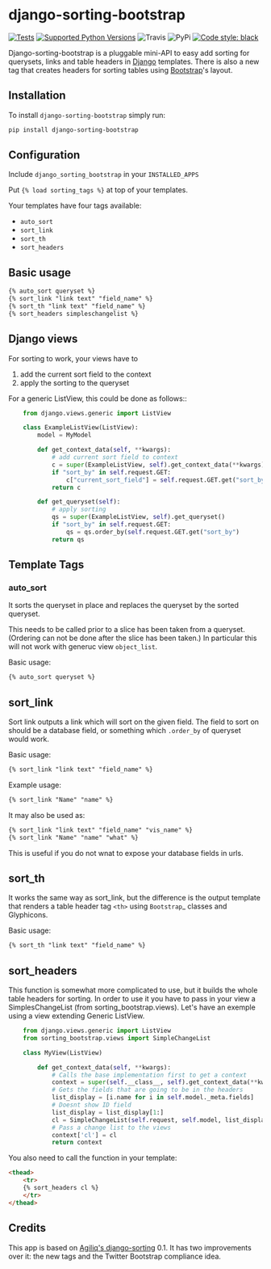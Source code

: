 # django-sorting-bootstrap

[![Tests](https://github.com/staticdev/django-sorting-bootstrap/workflows/Tests/badge.svg)](https://github.com/staticdev/django-sorting-bootstrap/actions?workflow=Tests)
[![Supported Python Versions](https://img.shields.io/pypi/pyversions/django-sorting-bootstrap.svg)](https://pypi.python.org/pypi/django-sorting-bootstrap)
![Travis](https://api.travis-ci.org/staticdev/django-sorting-bootstrap.svg?branch=master)
![PyPi](https://badge.fury.io/py/django-sorting-bootstrap.svg)
[![Code style: black](https://img.shields.io/badge/code%20style-black-000000.svg)](https://github.com/psf/black)

Django-sorting-bootstrap is a pluggable mini-API to easy add sorting for querysets, links and table headers in [Django](https://www.djangoproject.com/) templates. There is also a new tag that creates headers for sorting tables using [Bootstrap](http://getbootstrap.com/)'s layout.

## Installation

To install `django-sorting-bootstrap` simply run:

```sh
pip install django-sorting-bootstrap
```

## Configuration

Include ``django_sorting_bootstrap`` in your ``INSTALLED_APPS``

Put ``{% load sorting_tags %}`` at top of your templates.

Your templates have four tags available:

* ``auto_sort``
* ``sort_link``
* ``sort_th``
* ``sort_headers``

## Basic usage

```html
{% auto_sort queryset %}
{% sort_link "link text" "field_name" %}
{% sort_th "link text" "field_name" %}
{% sort_headers simpleschangelist %}
```

## Django views

For sorting to work, your views have to

1. add the current sort field to the context
2. apply the sorting to the queryset

For a generic ListView, this could be done as follows::

```python
    from django.views.generic import ListView

    class ExampleListView(ListView):
        model = MyModel

        def get_context_data(self, **kwargs):
            # add current sort field to context
            c = super(ExampleListView, self).get_context_data(**kwargs)
            if "sort_by" in self.request.GET:
                c["current_sort_field"] = self.request.GET.get("sort_by")
            return c

        def get_queryset(self):
            # apply sorting
            qs = super(ExampleListView, self).get_queryset()
            if "sort_by" in self.request.GET:
                qs = qs.order_by(self.request.GET.get("sort_by")
            return qs
```

## Template Tags

### auto_sort

It sorts the queryset in place and replaces the queryset by the sorted queryset.

This needs to be called prior to a slice has been taken from a queryset.
(Ordering can not be done after the slice has been taken.) In particular this will
not work with generuc view `object_list`.

Basic usage:

```html
{% auto_sort queryset %}
```

## sort_link

Sort link outputs a link which will sort on the given field. The field to sort on should be
a database field, or something which `.order_by` of queryset would work.

Basic usage:

```html
{% sort_link "link text" "field_name" %}
```

Example usage:

```html
{% sort_link "Name" "name" %}
```

It may also be used as:

```html
{% sort_link "link text" "field_name" "vis_name" %}
{% sort_link "Name" "name" "what" %}
```

This is useful if you do not wnat to expose your database fields in urls.

## sort_th

It works the same way as sort_link, but the difference is the output template that renders a table header tag `<th>` using `Bootstrap`_ classes and Glyphicons.

Basic usage:

```html
{% sort_th "link text" "field_name" %}
```

## sort_headers

This function is somewhat more complicated to use, but it builds the whole table headers for sorting. In order to use it you have to pass in your view a SimplesChangeList (from sorting_bootstrap.views).
Let's have an exemple using a view extending Generic ListView.

```python
    from django.views.generic import ListView
    from sorting_bootstrap.views import SimpleChangeList

    class MyView(ListView)

        def get_context_data(self, **kwargs):
            # Calls the base implementation first to get a context
            context = super(self.__class__, self).get_context_data(**kwargs)
            # Gets the fields that are going to be in the headers
            list_display = [i.name for i in self.model._meta.fields]
            # Doesnt show ID field
            list_display = list_display[1:]
            cl = SimpleChangeList(self.request, self.model, list_display)
            # Pass a change list to the views
            context['cl'] = cl
            return context
```

You also need to call the function in your template:

```html
<thead>
    <tr>
    {% sort_headers cl %}
    </tr>
</thead>
```

## Credits

This app is based on [Agiliq's django-sorting](http://github.com/agiliq/django-sorting) 0.1. It has two improvements over it: the new tags and the Twitter Bootstrap compliance idea.
